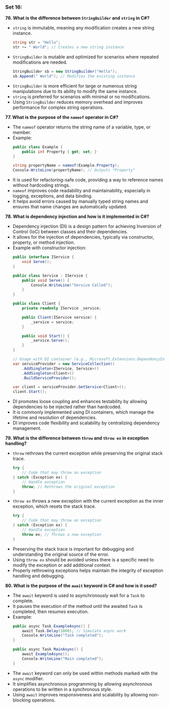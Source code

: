 ### Set 16:

**76. What is the difference between `StringBuilder` and `string` in C#?**
- `string` is immutable, meaning any modification creates a new string instance.
  ```csharp
  string str = "Hello";
  str += " World"; // Creates a new string instance
  ```
- `StringBuilder` is mutable and optimized for scenarios where repeated modifications are needed.
  ```csharp
  StringBuilder sb = new StringBuilder("Hello");
  sb.Append(" World"); // Modifies the existing instance
  ```
- `StringBuilder` is more efficient for large or numerous string manipulations due to its ability to modify the same instance.
- `string` is preferred for scenarios with minimal or no modifications.
- Using `StringBuilder` reduces memory overhead and improves performance for complex string operations.

**77. What is the purpose of the `nameof` operator in C#?**
- The `nameof` operator returns the string name of a variable, type, or member.
- Example:
  ```csharp
  public class Example {
      public int Property { get; set; }
  }

  string propertyName = nameof(Example.Property);
  Console.WriteLine(propertyName); // Outputs "Property"
  ```
- It is used for refactoring-safe code, providing a way to reference names without hardcoding strings.
- `nameof` improves code readability and maintainability, especially in logging, exceptions, and data binding.
- It helps avoid errors caused by manually typed string names and ensures that name changes are automatically updated.

**78. What is dependency injection and how is it implemented in C#?**
- Dependency injection (DI) is a design pattern for achieving Inversion of Control (IoC) between classes and their dependencies.
- It allows for the injection of dependencies, typically via constructor, property, or method injection.
- Example with constructor injection:
  ```csharp
  public interface IService {
      void Serve();
  }

  public class Service : IService {
      public void Serve() {
          Console.WriteLine("Service Called");
      }
  }

  public class Client {
      private readonly IService _service;

      public Client(IService service) {
          _service = service;
      }

      public void Start() {
          _service.Serve();
      }
  }

  // Usage with DI container (e.g., Microsoft.Extensions.DependencyInjection)
  var serviceProvider = new ServiceCollection()
      .AddSingleton<IService, Service>()
      .AddSingleton<Client>()
      .BuildServiceProvider();

  var client = serviceProvider.GetService<Client>();
  client.Start();
  ```
- DI promotes loose coupling and enhances testability by allowing dependencies to be injected rather than hardcoded.
- It is commonly implemented using DI containers, which manage the lifetime and resolution of dependencies.
- DI improves code flexibility and scalability by centralizing dependency management.

**79. What is the difference between `throw` and `throw ex` in exception handling?**
- `throw` rethrows the current exception while preserving the original stack trace.
  ```csharp
  try {
      // Code that may throw an exception
  } catch (Exception ex) {
      // Handle exception
      throw; // Rethrows the original exception
  }
  ```
- `throw ex` throws a new exception with the current exception as the inner exception, which resets the stack trace.
  ```csharp
  try {
      // Code that may throw an exception
  } catch (Exception ex) {
      // Handle exception
      throw ex; // Throws a new exception
  }
  ```
- Preserving the stack trace is important for debugging and understanding the original source of the error.
- Using `throw ex` should be avoided unless there is a specific need to modify the exception or add additional context.
- Properly rethrowing exceptions helps maintain the integrity of exception handling and debugging.

**80. What is the purpose of the `await` keyword in C# and how is it used?**
- The `await` keyword is used to asynchronously wait for a `Task` to complete.
- It pauses the execution of the method until the awaited `Task` is completed, then resumes execution.
- Example:
  ```csharp
  public async Task ExampleAsync() {
      await Task.Delay(1000); // Simulate async work
      Console.WriteLine("Task completed");
  }

  public async Task MainAsync() {
      await ExampleAsync();
      Console.WriteLine("Main completed");
  }
  ```
- The `await` keyword can only be used within methods marked with the `async` modifier.
- It simplifies asynchronous programming by allowing asynchronous operations to be written in a synchronous style.
- Using `await` improves responsiveness and scalability by allowing non-blocking operations.
